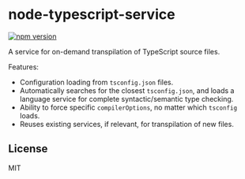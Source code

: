 # node-typescript-service
[![npm version](https://badge.fury.io/js/node-typescript-service.svg)](https://www.npmjs.com/package/node-typescript-service)

A service for on-demand transpilation of TypeScript source files.

Features:
- Configuration loading from `tsconfig.json` files.
- Automatically searches for the closest `tsconfig.json`, and loads a language service for complete syntactic/semantic type checking.
- Ability to force specific `compilerOptions`, no matter which `tsconfig` loads.
- Reuses existing services, if relevant, for transpilation of new files.

## License

MIT

